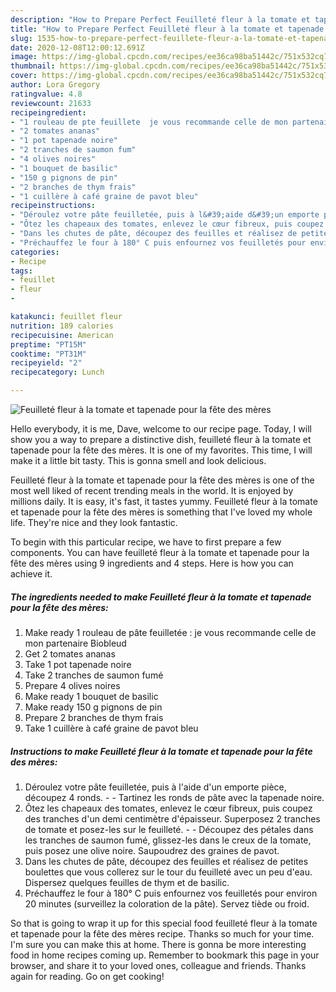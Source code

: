 ```yaml
---
description: "How to Prepare Perfect Feuilleté fleur à la tomate et tapenade pour la fête des mères"
title: "How to Prepare Perfect Feuilleté fleur à la tomate et tapenade pour la fête des mères"
slug: 1535-how-to-prepare-perfect-feuillete-fleur-a-la-tomate-et-tapenade-pour-la-fete-des-meres
date: 2020-12-08T12:00:12.691Z
image: https://img-global.cpcdn.com/recipes/ee36ca98ba51442c/751x532cq70/feuillete-fleur-a-la-tomate-et-tapenade-pour-la-fete-des-meres-photo-principale-de-la-recette.jpg
thumbnail: https://img-global.cpcdn.com/recipes/ee36ca98ba51442c/751x532cq70/feuillete-fleur-a-la-tomate-et-tapenade-pour-la-fete-des-meres-photo-principale-de-la-recette.jpg
cover: https://img-global.cpcdn.com/recipes/ee36ca98ba51442c/751x532cq70/feuillete-fleur-a-la-tomate-et-tapenade-pour-la-fete-des-meres-photo-principale-de-la-recette.jpg
author: Lora Gregory
ratingvalue: 4.8
reviewcount: 21633
recipeingredient:
- "1 rouleau de pte feuillete  je vous recommande celle de mon partenaire Biobleud"
- "2 tomates ananas"
- "1 pot tapenade noire"
- "2 tranches de saumon fum"
- "4 olives noires"
- "1 bouquet de basilic"
- "150 g pignons de pin"
- "2 branches de thym frais"
- "1 cuillère à café graine de pavot bleu"
recipeinstructions:
- "Déroulez votre pâte feuilletée, puis à l&#39;aide d&#39;un emporte pièce, découpez 4 ronds.  Tartinez les ronds de pâte avec la tapenade noire."
- "Ôtez les chapeaux des tomates, enlevez le cœur fibreux, puis coupez des tranches d&#39;un demi centimètre d&#39;épaisseur. Superposez 2 tranches de tomate et posez-les sur le feuilleté.  Découpez des pétales dans les tranches de saumon fumé, glissez-les dans le creux de la tomate, puis posez une olive noire. Saupoudrez des graines de pavot."
- "Dans les chutes de pâte, découpez des feuilles et réalisez de petites boulettes que vous collerez sur le tour du feuilleté avec un peu d&#39;eau. Dispersez quelques feuilles de thym et de basilic."
- "Préchauffez le four à 180° C puis enfournez vos feuilletés pour environ 20 minutes (surveillez la coloration de la pâte). Servez tiède ou froid."
categories:
- Recipe
tags:
- feuillet
- fleur
- 

katakunci: feuillet fleur  
nutrition: 189 calories
recipecuisine: American
preptime: "PT15M"
cooktime: "PT31M"
recipeyield: "2"
recipecategory: Lunch

---
```



![Feuilleté fleur à la tomate et tapenade pour la fête des mères](https://img-global.cpcdn.com/recipes/ee36ca98ba51442c/751x532cq70/feuillete-fleur-a-la-tomate-et-tapenade-pour-la-fete-des-meres-photo-principale-de-la-recette.jpg)

Hello everybody, it is me, Dave, welcome to our recipe page. Today, I will show you a way to prepare a distinctive dish, feuilleté fleur à la tomate et tapenade pour la fête des mères. It is one of my favorites. This time, I will make it a little bit tasty. This is gonna smell and look delicious.



Feuilleté fleur à la tomate et tapenade pour la fête des mères is one of the most well liked of recent trending meals in the world. It is enjoyed by millions daily. It is easy, it's fast, it tastes yummy. Feuilleté fleur à la tomate et tapenade pour la fête des mères is something that I've loved my whole life. They're nice and they look fantastic.


To begin with this particular recipe, we have to first prepare a few components. You can have feuilleté fleur à la tomate et tapenade pour la fête des mères using 9 ingredients and 4 steps. Here is how you can achieve it.

<!--inarticleads1-->

##### The ingredients needed to make Feuilleté fleur à la tomate et tapenade pour la fête des mères:

1. Make ready 1 rouleau de pâte feuilletée : je vous recommande celle de mon partenaire Biobleud
1. Get 2 tomates ananas
1. Take 1 pot tapenade noire
1. Take 2 tranches de saumon fumé
1. Prepare 4 olives noires
1. Make ready 1 bouquet de basilic
1. Make ready 150 g pignons de pin
1. Prepare 2 branches de thym frais
1. Take 1 cuillère à café graine de pavot bleu




<!--inarticleads2-->

##### Instructions to make Feuilleté fleur à la tomate et tapenade pour la fête des mères:

1. Déroulez votre pâte feuilletée, puis à l&#39;aide d&#39;un emporte pièce, découpez 4 ronds. -  - Tartinez les ronds de pâte avec la tapenade noire.
1. Ôtez les chapeaux des tomates, enlevez le cœur fibreux, puis coupez des tranches d&#39;un demi centimètre d&#39;épaisseur. Superposez 2 tranches de tomate et posez-les sur le feuilleté. -  - Découpez des pétales dans les tranches de saumon fumé, glissez-les dans le creux de la tomate, puis posez une olive noire. Saupoudrez des graines de pavot.
1. Dans les chutes de pâte, découpez des feuilles et réalisez de petites boulettes que vous collerez sur le tour du feuilleté avec un peu d&#39;eau. Dispersez quelques feuilles de thym et de basilic.
1. Préchauffez le four à 180° C puis enfournez vos feuilletés pour environ 20 minutes (surveillez la coloration de la pâte). Servez tiède ou froid.




So that is going to wrap it up for this special food feuilleté fleur à la tomate et tapenade pour la fête des mères recipe. Thanks so much for your time. I'm sure you can make this at home. There is gonna be more interesting food in home recipes coming up. Remember to bookmark this page in your browser, and share it to your loved ones, colleague and friends. Thanks again for reading. Go on get cooking!
